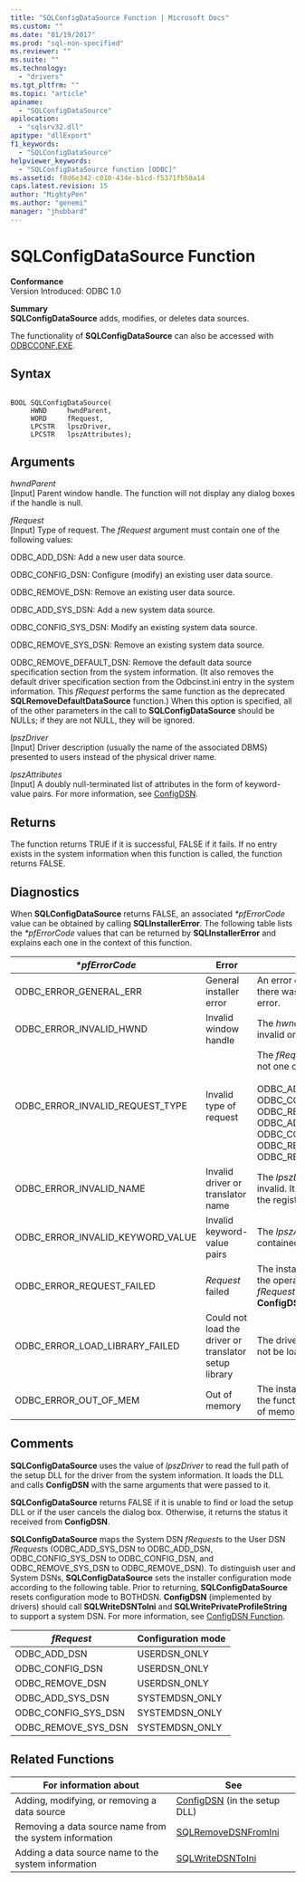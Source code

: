 ```yaml
---
title: "SQLConfigDataSource Function | Microsoft Docs"
ms.custom: ""
ms.date: "01/19/2017"
ms.prod: "sql-non-specified"
ms.reviewer: ""
ms.suite: ""
ms.technology: 
  - "drivers"
ms.tgt_pltfrm: ""
ms.topic: "article"
apiname: 
  - "SQLConfigDataSource"
apilocation: 
  - "sqlsrv32.dll"
apitype: "dllExport"
f1_keywords: 
  - "SQLConfigDataSource"
helpviewer_keywords: 
  - "SQLConfigDataSource function [ODBC]"
ms.assetid: f8d6e342-c010-434e-b1cd-f5371fb50a14
caps.latest.revision: 15
author: "MightyPen"
ms.author: "genemi"
manager: "jhubbard"
---
```

# SQLConfigDataSource Function
**Conformance**  
 Version Introduced: ODBC 1.0  
  
 **Summary**  
 **SQLConfigDataSource** adds, modifies, or deletes data sources.  
  
 The functionality of **SQLConfigDataSource** can also be accessed with [ODBCCONF.EXE](../../../odbc/odbcconf-exe.md).  
  
## Syntax  
  
```  
  
BOOL SQLConfigDataSource(  
     HWND     hwndParent,  
     WORD     fRequest,  
     LPCSTR   lpszDriver,  
     LPCSTR   lpszAttributes);  
```  
  
## Arguments  
 *hwndParent*  
 [Input] Parent window handle. The function will not display any dialog boxes if the handle is null.  
  
 *fRequest*  
 [Input] Type of request. The *fRequest* argument must contain one of the following values:  
  
 ODBC_ADD_DSN: Add a new user data source.  
  
 ODBC_CONFIG_DSN: Configure (modify) an existing user data source.  
  
 ODBC_REMOVE_DSN: Remove an existing user data source.  
  
 ODBC_ADD_SYS_DSN: Add a new system data source.  
  
 ODBC_CONFIG_SYS_DSN: Modify an existing system data source.  
  
 ODBC_REMOVE_SYS_DSN: Remove an existing system data source.  
  
 ODBC_REMOVE_DEFAULT_DSN: Remove the default data source specification section from the system information. (It also removes the default driver specification section from the Odbcinst.ini entry in the system information. This *fRequest* performs the same function as the deprecated **SQLRemoveDefaultDataSource** function.) When this option is specified, all of the other parameters in the call to **SQLConfigDataSource** should be NULLs; if they are not NULL, they will be ignored.  
  
 *lpszDriver*  
 [Input] Driver description (usually the name of the associated DBMS) presented to users instead of the physical driver name.  
  
 *lpszAttributes*  
 [Input] A doubly null-terminated list of attributes in the form of keyword-value pairs. For more information, see [ConfigDSN](../../../odbc/reference/syntax/configdsn-function.md).  
  
## Returns  
 The function returns TRUE if it is successful, FALSE if it fails. If no entry exists in the system information when this function is called, the function returns FALSE.  
  
## Diagnostics  
 When **SQLConfigDataSource** returns FALSE, an associated *\*pfErrorCode* value can be obtained by calling **SQLInstallerError**. The following table lists the *\*pfErrorCode* values that can be returned by **SQLInstallerError** and explains each one in the context of this function.  
  
|*\*pfErrorCode*|Error|Description|  
|---------------------|-----------|-----------------|  
|ODBC_ERROR_GENERAL_ERR|General installer error|An error occurred for which there was no specific installer error.|  
|ODBC_ERROR_INVALID_HWND|Invalid window handle|The *hwndParent* argument was invalid or NULL.|  
|ODBC_ERROR_INVALID_REQUEST_TYPE|Invalid type of request|The *fRequest* argument was not one of the following:<br /><br /> ODBC_ADD_DSN ODBC_CONFIG_DSN ODBC_REMOVE_DSN ODBC_ADD_SYS_DSN ODBC_CONFIG_SYS_DSN ODBC_REMOVE_SYS_DSN ODBC_REMOVE_DEFAULT_DSN|  
|ODBC_ERROR_INVALID_NAME|Invalid driver or translator name|The *lpszDriver* argument was invalid. It could not be found in the registry.|  
|ODBC_ERROR_INVALID_KEYWORD_VALUE|Invalid keyword-value pairs|The *lpszAttributes* argument contained a syntax error.|  
|ODBC_ERROR_REQUEST_FAILED|*Request* failed|The installer could not perform the operation requested by the *fRequest* argument. The call to **ConfigDSN** failed.|  
|ODBC_ERROR_LOAD_LIBRARY_FAILED|Could not load the driver or translator setup library|The driver setup library could not be loaded.|  
|ODBC_ERROR_OUT_OF_MEM|Out of memory|The installer could not perform the function because of a lack of memory.|  
  
## Comments  
 **SQLConfigDataSource** uses the value of *lpszDriver* to read the full path of the setup DLL for the driver from the system information. It loads the DLL and calls **ConfigDSN** with the same arguments that were passed to it.  
  
 **SQLConfigDataSource** returns FALSE if it is unable to find or load the setup DLL or if the user cancels the dialog box. Otherwise, it returns the status it received from **ConfigDSN**.  
  
 **SQLConfigDataSource** maps the System DSN *fRequest*s to the User DSN *fRequest*s (ODBC_ADD_SYS_DSN to ODBC_ADD_DSN, ODBC_CONFIG_SYS_DSN to ODBC_CONFIG_DSN, and ODBC_REMOVE_SYS_DSN to ODBC_REMOVE_DSN). To distinguish user and System DSNs, **SQLConfigDataSource** sets the installer configuration mode according to the following table. Prior to returning, **SQLConfigDataSource** resets configuration mode to BOTHDSN. **ConfigDSN** (implemented by drivers) should call **SQLWriteDSNToIni** and **SQLWritePrivateProfileString** to support a system DSN. For more information, see [ConfigDSN Function](../../../odbc/reference/syntax/configdsn-function.md).  
  
|*fRequest*|Configuration mode|  
|----------------|------------------------|  
|ODBC_ADD_DSN|USERDSN_ONLY|  
|ODBC_CONFIG_DSN|USERDSN_ONLY|  
|ODBC_REMOVE_DSN|USERDSN_ONLY|  
|ODBC_ADD_SYS_DSN|SYSTEMDSN_ONLY|  
|ODBC_CONFIG_SYS_DSN|SYSTEMDSN_ONLY|  
|ODBC_REMOVE_SYS_DSN|SYSTEMDSN_ONLY|  
  
## Related Functions  
  
|For information about|See|  
|---------------------------|---------|  
|Adding, modifying, or removing a data source|[ConfigDSN](../../../odbc/reference/syntax/configdsn-function.md) (in the setup DLL)|  
|Removing a data source name from the system information|[SQLRemoveDSNFromIni](../../../odbc/reference/syntax/sqlremovedsnfromini-function.md)|  
|Adding a data source name to the system information|[SQLWriteDSNToIni](../../../odbc/reference/syntax/sqlwritedsntoini-function.md)|